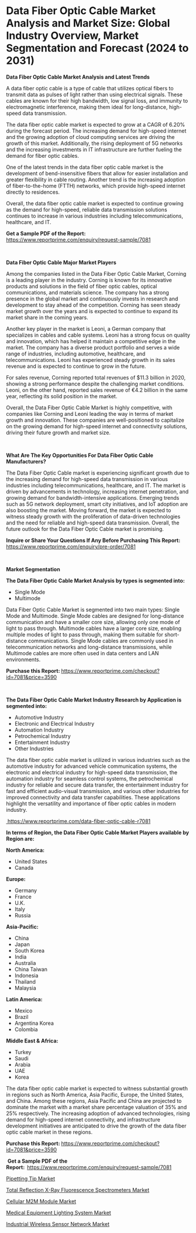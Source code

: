 <p><h1>Data Fiber Optic Cable Market Analysis and Market Size: Global Industry Overview, Market Segmentation and Forecast (2024 to 2031)</h1></p><p><strong>Data Fiber Optic Cable Market Analysis and Latest Trends</strong></p>
<p><p>A data fiber optic cable is a type of cable that utilizes optical fibers to transmit data as pulses of light rather than using electrical signals. These cables are known for their high bandwidth, low signal loss, and immunity to electromagnetic interference, making them ideal for long-distance, high-speed data transmission.</p><p>The data fiber optic cable market is expected to grow at a CAGR of 6.20% during the forecast period. The increasing demand for high-speed internet and the growing adoption of cloud computing services are driving the growth of this market. Additionally, the rising deployment of 5G networks and the increasing investments in IT infrastructure are further fueling the demand for fiber optic cables.</p><p>One of the latest trends in the data fiber optic cable market is the development of bend-insensitive fibers that allow for easier installation and greater flexibility in cable routing. Another trend is the increasing adoption of fiber-to-the-home (FTTH) networks, which provide high-speed internet directly to residences.</p><p>Overall, the data fiber optic cable market is expected to continue growing as the demand for high-speed, reliable data transmission solutions continues to increase in various industries including telecommunications, healthcare, and IT.</p></p>
<p><strong>Get a Sample PDF of the Report:&nbsp;</strong> <a href="https://www.reportprime.com/enquiry/request-sample/7081">https://www.reportprime.com/enquiry/request-sample/7081</a></p>
<p>&nbsp;</p>
<p><strong>Data Fiber Optic Cable Major Market Players</strong></p>
<p><p>Among the companies listed in the Data Fiber Optic Cable Market, Corning is a leading player in the industry. Corning is known for its innovative products and solutions in the field of fiber optic cables, optical communications, and materials science. The company has a strong presence in the global market and continuously invests in research and development to stay ahead of the competition. Corning has seen steady market growth over the years and is expected to continue to expand its market share in the coming years.</p><p>Another key player in the market is Leoni, a German company that specializes in cables and cable systems. Leoni has a strong focus on quality and innovation, which has helped it maintain a competitive edge in the market. The company has a diverse product portfolio and serves a wide range of industries, including automotive, healthcare, and telecommunications. Leoni has experienced steady growth in its sales revenue and is expected to continue to grow in the future.</p><p>For sales revenue, Corning reported total revenues of $11.3 billion in 2020, showing a strong performance despite the challenging market conditions. Leoni, on the other hand, reported sales revenue of €4.2 billion in the same year, reflecting its solid position in the market.</p><p>Overall, the Data Fiber Optic Cable Market is highly competitive, with companies like Corning and Leoni leading the way in terms of market growth and innovation. These companies are well-positioned to capitalize on the growing demand for high-speed internet and connectivity solutions, driving their future growth and market size.</p></p>
<p>&nbsp;</p>
<p><strong>What Are The Key Opportunities For Data Fiber Optic Cable Manufacturers?</strong></p>
<p><p>The Data Fiber Optic Cable market is experiencing significant growth due to the increasing demand for high-speed data transmission in various industries including telecommunications, healthcare, and IT. The market is driven by advancements in technology, increasing internet penetration, and growing demand for bandwidth-intensive applications. Emerging trends such as 5G network deployment, smart city initiatives, and IoT adoption are also boosting the market. Moving forward, the market is expected to witness steady growth with the proliferation of data-driven technologies and the need for reliable and high-speed data transmission. Overall, the future outlook for the Data Fiber Optic Cable market is promising.</p></p>
<p><strong>Inquire or Share Your Questions If Any Before Purchasing This Report:</strong> <a href="https://www.reportprime.com/enquiry/pre-order/7081">https://www.reportprime.com/enquiry/pre-order/7081</a></p>
<p>&nbsp;</p>
<p><strong>Market Segmentation</strong></p>
<p><strong>The Data Fiber Optic Cable Market Analysis by types is segmented into:</strong></p>
<p><ul><li>Single Mode</li><li>Multimode</li></ul></p>
<p><p>Data Fiber Optic Cable Market is segmented into two main types: Single Mode and Multimode. Single Mode cables are designed for long-distance communication and have a smaller core size, allowing only one mode of light to pass through. Multimode cables have a larger core size, enabling multiple modes of light to pass through, making them suitable for short-distance communications. Single Mode cables are commonly used in telecommunication networks and long-distance transmissions, while Multimode cables are more often used in data centers and LAN environments.</p></p>
<p><strong>Purchase this Report:&nbsp;</strong><a href="https://www.reportprime.com/checkout?id=7081&price=3590">https://www.reportprime.com/checkout?id=7081&price=3590</a></p>
<p>&nbsp;</p>
<p><strong>The Data Fiber Optic Cable Market Industry Research by Application is segmented into:</strong></p>
<p><ul><li>Automotive Industry</li><li>Electronic and Electrical Industry</li><li>Automation Industry</li><li>Petrochemical Industry</li><li>Entertainment Industry</li><li>Other Industries</li></ul></p>
<p><p>The data fiber optic cable market is utilized in various industries such as the automotive industry for advanced vehicle communication systems, the electronic and electrical industry for high-speed data transmission, the automation industry for seamless control systems, the petrochemical industry for reliable and secure data transfer, the entertainment industry for fast and efficient audio-visual transmission, and various other industries for improved connectivity and data transfer capabilities. These applications highlight the versatility and importance of fiber optic cables in modern industry.</p></p>
<p><a href="https://www.reportprime.com/data-fiber-optic-cable-r7081">&nbsp;https://www.reportprime.com/data-fiber-optic-cable-r7081</a></p>
<p><strong>In terms of Region, the Data Fiber Optic Cable Market Players available by Region are:</strong></p>
<p>
    <p> <strong> North America: </strong>
        <ul>
            <li>United States</li>
            <li>Canada</li>
        </ul>
        </p> 
    <p> <strong> Europe: </strong>
        <ul>
            <li>Germany</li>
            <li>France</li>
            <li>U.K.</li>
            <li>Italy</li>
            <li>Russia</li>
        </ul>
        </p> 
    <p> <strong> Asia-Pacific: </strong>
        <ul>
            <li>China</li>
            <li>Japan</li>
            <li>South Korea</li>
            <li>India</li>
            <li>Australia</li>
            <li>China Taiwan</li>
            <li>Indonesia</li>
            <li>Thailand</li>
            <li>Malaysia</li>
        </ul>
        </p> 
    <p> <strong> Latin America: </strong>
        <ul>
            <li>Mexico</li>
            <li>Brazil</li>
            <li>Argentina Korea</li>
            <li>Colombia</li>
        </ul>
        </p> 
    <p> <strong> Middle East & Africa: </strong>
        <ul>
            <li>Turkey</li>
            <li>Saudi</li>
            <li>Arabia</li>
            <li>UAE</li>
            <li>Korea</li>
        </ul>
    </p>
    </p>
<p><p>The data fiber optic cable market is expected to witness substantial growth in regions such as North America, Asia Pacific, Europe, the United States, and China. Among these regions, Asia Pacific and China are projected to dominate the market with a market share percentage valuation of 35% and 25% respectively. The increasing adoption of advanced technologies, rising demand for high-speed internet connectivity, and infrastructure development initiatives are anticipated to drive the growth of the data fiber optic cable market in these regions.</p></p>
<p><strong>Purchase this Report: </strong><a href="https://www.reportprime.com/checkout?id=7081&price=3590">https://www.reportprime.com/checkout?id=7081&price=3590</a></p>
<p>&nbsp;<strong>Get a Sample PDF of the Report:&nbsp;&nbsp;</strong><a href="https://www.reportprime.com/enquiry/request-sample/7081">https://www.reportprime.com/enquiry/request-sample/7081</a></p>
<p><strong></strong></p>
<p><p><a href="https://medium.com/@kaitlynkristyfj13/pipetting-tip-industry-sector-market-dynamics-and-future-scenarios-2024-2031-e7d7282cfb09">Pipetting Tip Market</a></p><p><a href="https://medium.com/@leneciacharles/total-reflection-x-ray-fluorescence-spectrometers-industry-sector-new-technologies-and-market-1617f7d4dce3">Total Reflection X-Ray Fluorescence Spectrometers Market</a></p><p><a href="https://github.com/gcimaudf65/Market-Research-Report-List-2/blob/main/cellular-m2m-module-market.md">Cellular M2M Module Market</a></p><p><a href="https://medium.com/@ikeschumm18/global-medical-equipment-lighting-system-market-focus-on-product-type-surgical-light-check-18259107af45">Medical Equipment Lighting System Market</a></p><p><a href="https://github.com/dmmanir420/Market-Research-Report-List-2/blob/main/industrial-wireless-sensor-network-market.md">Industrial Wireless Sensor Network Market</a></p></p>
